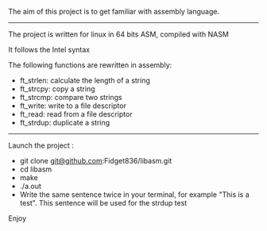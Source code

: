 The aim of this project is to get familiar with assembly language.

----------------------------------------------------------------------

The project is written for linux in 64 bits ASM, compiled with NASM

It follows the Intel syntax

The following functions are rewritten in assembly:

- ft_strlen: calculate the length of a string
- ft_strcpy: copy a string
- ft_strcmp: compare two strings
- ft_write: write to a file descriptor
- ft_read: read from a file descriptor
- ft_strdup: duplicate a string

----------------------------------------------------------------------

Launch the project :

- git clone git@github.com:Fidget836/libasm.git
- cd libasm
- make
- ./a.out
- Write the same sentence twice in your terminal, for example "This is a test". This sentence will be used for the strdup test

Enjoy
